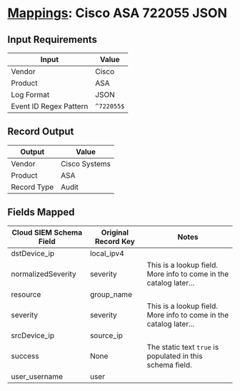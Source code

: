 # [Mappings](README.md): Cisco ASA 722055 JSON

## Input Requirements

|Input|Value|
|-----|-----|
|Vendor|Cisco|
|Product|ASA|
|Log Format|JSON|
|Event ID Regex Pattern|`^722055$`|

## Record Output

|Output|Value|
|------|-----|
|Vendor|Cisco Systems|
|Product|ASA|
|Record Type|Audit|

## Fields Mapped

|Cloud SIEM Schema Field|Original Record Key|Notes|
|-----------------------|-------------------|-----|
|dstDevice_ip|local_ipv4||
|normalizedSeverity|severity|This is a lookup field. More info to come in the catalog later...|
|resource|group_name||
|severity|severity|This is a lookup field. More info to come in the catalog later...|
|srcDevice_ip|source_ip||
|success|None|The static text `true` is populated in this schema field.|
|user_username|user||

